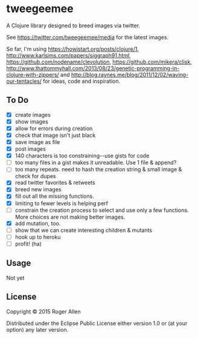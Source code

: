 # tweegeemee

A Clojure library designed to breed images via twitter.

See https://twitter.com/tweegeemee/media for the latest images.

So far, I'm using https://howistart.org/posts/clojure/1, http://www.karlsims.com/papers/siggraph91.html, https://github.com/nodename/clevolution, https://github.com/mikera/clisk, http://www.thattommyhall.com/2013/08/23/genetic-programming-in-clojure-with-zippers/ and http://blog.raynes.me/blog/2011/12/02/waving-our-tentacles/ for ideas, code and inspiration.

## To Do

* [x] create images
 * [x] show images
 * [x] allow for errors during creation
 * [x] check that image isn't just black
 * [x] save image as file
* [x] post images
 * [x] 140 characters is too constraining--use gists for code
 * [ ] too many files in a gist makes it unreadable.  Use 1 file & append?
 * [ ] too many repeats.  need to hash the creation string & small image & check for dupes
* [x] read twitter favorites & retweets
* [x] breed new images
* [x] fill out all the missing functions.
 * [x] limiting to fewer levels is helping perf
 * [ ] constrain the creation process to select and use only a few functions.  More choices are not making better images.
* [x] add mutation, too.
* [ ] show that we can create interesting children & mutants
* [ ] hook up to heroku
* [ ] profit! (ha)

## Usage

Not yet

## License

Copyright © 2015 Roger Allen

Distributed under the Eclipse Public License either version 1.0 or (at
your option) any later version.
